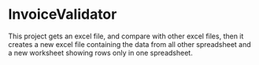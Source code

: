 # InvoiceValidator
This project gets an excel file, and compare with other excel files, then it creates a new excel file containing the data from all other spreadsheet and a new worksheet showing rows only in one spreadsheet.
